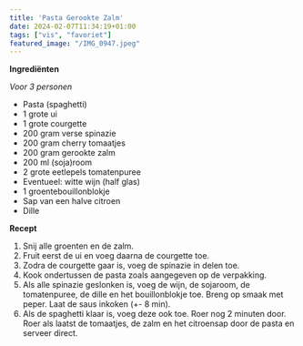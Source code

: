 ```yaml
---
title: 'Pasta Gerookte Zalm'
date: 2024-02-07T11:34:19+01:00
tags: ["vis", "favoriet"]
featured_image: "/IMG_0947.jpeg"
---
```


**Ingrediënten**

*Voor 3 personen*
- Pasta (spaghetti) 
- 1 grote ui 
- 1 grote courgette
- 200 gram verse spinazie
- 200 gram cherry tomaatjes 
- 200 gram gerookte zalm 
- 200 ml (soja)room
- 2 grote eetlepels tomatenpuree 
- Eventueel: witte wijn (half glas) 
- 1 groentebouillonblokje
- Sap van een halve citroen
- Dille

**Recept**
1. Snij alle groenten en de zalm.
2. Fruit eerst de ui en voeg daarna de courgette toe. 
3. Zodra de courgette gaar is, voeg de spinazie in delen toe.
4. Kook ondertussen de pasta zoals aangegeven op de verpakking.
5. Als alle spinazie geslonken is, voeg de wijn, de sojaroom, de tomatenpuree, de dille en het bouillonblokje toe. Breng op smaak met peper. Laat de saus inkoken (+- 8 min). 
6. Als de spaghetti klaar is, voeg deze ook toe. Roer nog 2 minuten door. Roer als laatst de tomaatjes, de zalm en het citroensap door de pasta en serveer direct.